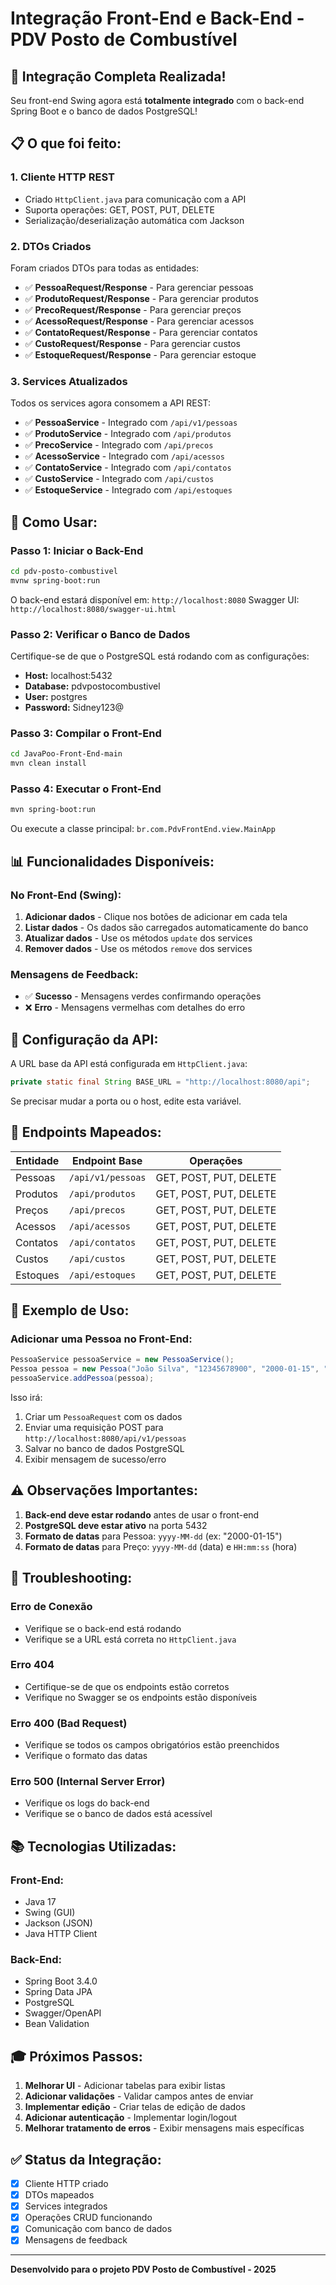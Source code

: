 # Integração Front-End e Back-End - PDV Posto de Combustível

## 🎉 Integração Completa Realizada!

Seu front-end Swing agora está **totalmente integrado** com o back-end Spring Boot e o banco de dados PostgreSQL!

## 📋 O que foi feito:

### 1. **Cliente HTTP REST**
- Criado `HttpClient.java` para comunicação com a API
- Suporta operações: GET, POST, PUT, DELETE
- Serialização/deserialização automática com Jackson

### 2. **DTOs Criados**
Foram criados DTOs para todas as entidades:
- ✅ **PessoaRequest/Response** - Para gerenciar pessoas
- ✅ **ProdutoRequest/Response** - Para gerenciar produtos
- ✅ **PrecoRequest/Response** - Para gerenciar preços
- ✅ **AcessoRequest/Response** - Para gerenciar acessos
- ✅ **ContatoRequest/Response** - Para gerenciar contatos
- ✅ **CustoRequest/Response** - Para gerenciar custos
- ✅ **EstoqueRequest/Response** - Para gerenciar estoque

### 3. **Services Atualizados**
Todos os services agora consomem a API REST:
- ✅ **PessoaService** - Integrado com `/api/v1/pessoas`
- ✅ **ProdutoService** - Integrado com `/api/produtos`
- ✅ **PrecoService** - Integrado com `/api/precos`
- ✅ **AcessoService** - Integrado com `/api/acessos`
- ✅ **ContatoService** - Integrado com `/api/contatos`
- ✅ **CustoService** - Integrado com `/api/custos`
- ✅ **EstoqueService** - Integrado com `/api/estoques`

## 🚀 Como Usar:

### Passo 1: Iniciar o Back-End
```bash
cd pdv-posto-combustivel
mvnw spring-boot:run
```

O back-end estará disponível em: `http://localhost:8080`
Swagger UI: `http://localhost:8080/swagger-ui.html`

### Passo 2: Verificar o Banco de Dados
Certifique-se de que o PostgreSQL está rodando com as configurações:
- **Host:** localhost:5432
- **Database:** pdvpostocombustivel
- **User:** postgres
- **Password:** Sidney123@

### Passo 3: Compilar o Front-End
```bash
cd JavaPoo-Front-End-main
mvn clean install
```

### Passo 4: Executar o Front-End
```bash
mvn spring-boot:run
```

Ou execute a classe principal: `br.com.PdvFrontEnd.view.MainApp`

## 📊 Funcionalidades Disponíveis:

### No Front-End (Swing):
1. **Adicionar dados** - Clique nos botões de adicionar em cada tela
2. **Listar dados** - Os dados são carregados automaticamente do banco
3. **Atualizar dados** - Use os métodos `update` dos services
4. **Remover dados** - Use os métodos `remove` dos services

### Mensagens de Feedback:
- ✅ **Sucesso** - Mensagens verdes confirmando operações
- ❌ **Erro** - Mensagens vermelhas com detalhes do erro

## 🔧 Configuração da API:

A URL base da API está configurada em `HttpClient.java`:
```java
private static final String BASE_URL = "http://localhost:8080/api";
```

Se precisar mudar a porta ou o host, edite esta variável.

## 📝 Endpoints Mapeados:

| Entidade | Endpoint Base | Operações |
|----------|---------------|-----------|
| Pessoas | `/api/v1/pessoas` | GET, POST, PUT, DELETE |
| Produtos | `/api/produtos` | GET, POST, PUT, DELETE |
| Preços | `/api/precos` | GET, POST, PUT, DELETE |
| Acessos | `/api/acessos` | GET, POST, PUT, DELETE |
| Contatos | `/api/contatos` | GET, POST, PUT, DELETE |
| Custos | `/api/custos` | GET, POST, PUT, DELETE |
| Estoques | `/api/estoques` | GET, POST, PUT, DELETE |

## 🎯 Exemplo de Uso:

### Adicionar uma Pessoa no Front-End:
```java
PessoaService pessoaService = new PessoaService();
Pessoa pessoa = new Pessoa("João Silva", "12345678900", "2000-01-15", "FUNCIONARIO", "USER");
pessoaService.addPessoa(pessoa);
```

Isso irá:
1. Criar um `PessoaRequest` com os dados
2. Enviar uma requisição POST para `http://localhost:8080/api/v1/pessoas`
3. Salvar no banco de dados PostgreSQL
4. Exibir mensagem de sucesso/erro

## ⚠️ Observações Importantes:

1. **Back-end deve estar rodando** antes de usar o front-end
2. **PostgreSQL deve estar ativo** na porta 5432
3. **Formato de datas** para Pessoa: `yyyy-MM-dd` (ex: "2000-01-15")
4. **Formato de datas** para Preço: `yyyy-MM-dd` (data) e `HH:mm:ss` (hora)

## 🐛 Troubleshooting:

### Erro de Conexão
- Verifique se o back-end está rodando
- Verifique se a URL está correta no `HttpClient.java`

### Erro 404
- Certifique-se de que os endpoints estão corretos
- Verifique no Swagger se os endpoints estão disponíveis

### Erro 400 (Bad Request)
- Verifique se todos os campos obrigatórios estão preenchidos
- Verifique o formato das datas

### Erro 500 (Internal Server Error)
- Verifique os logs do back-end
- Verifique se o banco de dados está acessível

## 📚 Tecnologias Utilizadas:

### Front-End:
- Java 17
- Swing (GUI)
- Jackson (JSON)
- Java HTTP Client

### Back-End:
- Spring Boot 3.4.0
- Spring Data JPA
- PostgreSQL
- Swagger/OpenAPI
- Bean Validation

## 🎓 Próximos Passos:

1. **Melhorar UI** - Adicionar tabelas para exibir listas
2. **Adicionar validações** - Validar campos antes de enviar
3. **Implementar edição** - Criar telas de edição de dados
4. **Adicionar autenticação** - Implementar login/logout
5. **Melhorar tratamento de erros** - Exibir mensagens mais específicas

## ✅ Status da Integração:

- [x] Cliente HTTP criado
- [x] DTOs mapeados
- [x] Services integrados
- [x] Operações CRUD funcionando
- [x] Comunicação com banco de dados
- [x] Mensagens de feedback

---

**Desenvolvido para o projeto PDV Posto de Combustível - 2025**

